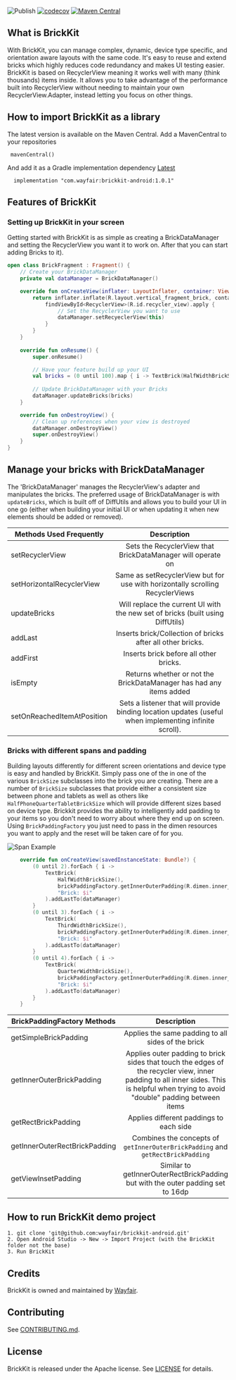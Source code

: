 ![Publish](https://github.com/wayfair/brickkit-android/workflows/Publish/badge.svg)
[![codecov](https://codecov.io/gh/wayfair/brickkit-android/branch/dev/graph/badge.svg?token=nmCV7vVvWx)](https://codecov.io/gh/wayfair/brickkit-android)
[ ![Maven Central](https://maven-badges.herokuapp.com/maven-central/com.wayfair/brickkit-android/badge.svg) ](https://maven-badges.herokuapp.com/maven-central/com.wayfair/brickkit-android)

## What is BrickKit

With BrickKit, you can manage complex, dynamic, device type specific, and orientation aware layouts with the same code. It's easy to reuse and extend bricks which highly reduces code redundancy and makes UI testing easier. BrickKit is based on RecyclerView meaning it works well with many (think thousands) items inside. It allows you to take advantage of the performance built into RecyclerView without needing to maintain your own RecyclerView.Adapter, instead letting you focus on other things.


## How to import BrickKit as a library

The latest version is available on the Maven Central.
Add a MavenCentral to your repositories
```
 mavenCentral()
```
And add it as a Gradle implementation dependency [Latest](https://maven-badges.herokuapp.com/maven-central/com.wayfair/brickkit-android)
```
  implementation "com.wayfair:brickkit-android:1.0.1"
```

## Features of BrickKit

### Setting up BrickKit in your screen

Getting started with BrickKit is as simple as creating a BrickDataManager and setting the RecyclerView you want it to work on. After that you can start adding Bricks to it). 

```kotlin
open class BrickFragment : Fragment() {
    // Create your BrickDataManager
    private val dataManager = BrickDataManager()

    override fun onCreateView(inflater: LayoutInflater, container: ViewGroup?, savedInstanceState: Bundle?): View? {
        return inflater.inflate(R.layout.vertical_fragment_brick, container, false).apply {
            findViewById<RecyclerView>(R.id.recycler_view).apply {
                // Set the RecyclerView you want to use
                dataManager.setRecyeclerView(this)
            }
        }
    }
    
    override fun onResume() {
        super.onResume()

        // Have your feature build up your UI
        val bricks = (0 until 100).map { i -> TextBrick(HalfWidthBrickSize(), BrickPaddingFactory(resources), "Brick: $i") }.toList()
        
        // Update BrickDataManager with your Bricks
        dataManager.updateBricks(bricks)
    }

    override fun onDestroyView() {
        // Clean up references when your view is destroyed
        dataManager.onDestroyView()
        super.onDestroyView()
    }
}
```

## Manage your bricks with BrickDataManager

The 'BrickDataManager' manages the RecyclerView's adapter and manipulates the bricks. The preferred usage of BrickDataManager is with `updateBricks`, which is built off of DiffUtils and allows you to build your UI in one go (either when building your initial UI or when updating it when new elements should be added or removed).

| Methods Used Frequently | Description |
|----------|:-------------:|
| setRecyclerView | Sets the RecyclerView that BrickDataManager will operate on |
| setHorizontalRecyclerView | Same as setRecyclerView but for use with horizontally scrolling RecyclerViews |
| updateBricks | Will replace the current UI with the new set of bricks (built using DiffUtils) |
| addLast | Inserts brick/Collection of bricks after all other bricks. |
| addFirst | Inserts brick  before all other bricks. |
| isEmpty | Returns whether or not the BrickDataManager has had any items added |
| setOnReachedItemAtPosition | Sets a listener that will provide binding location updates (useful when implementing infinite scroll).


### Bricks with different spans and padding

Building layouts differently for different screen orientations and device type is easy and handled by BrickKit. Simply pass one of the in one of the various `BrickSize` subclasses into the brick you are creating. There are a number of `BrickSize` subclasses that provide either a consistent size between phone and tablets as well as others like `HalfPhoneQuarterTabletBrickSize` which will provide different sizes based on device type. Brickkit provides the ability to intelligently add padding to your items so you don't need to worry about where they end up on screen. Using `BrickPaddingFactory` you just need to pass in the dimen resources you want to apply and the reset will be taken care of for you.

![Span Example](Docs/SampleImage/SpanExample.png)

```kotlin
    override fun onCreateView(savedInstanceState: Bundle?) {
        (0 until 2).forEach { i -> 
            TextBrick(
                HalfWidthBrickSize(), 
                brickPaddingFactory.getInnerOuterPadding(R.dimen.inner_padding, R.dimen.outer_padding), 
                "Brick: $i"
            ).addLastTo(dataManager) 
        }
        (0 until 3).forEach { i -> 
            TextBrick(
                ThirdWidthBrickSize(), 
                brickPaddingFactory.getInnerOuterPadding(R.dimen.inner_padding, R.dimen.outer_padding), 
                "Brick: $i"
            ).addLastTo(dataManager)
        }
        (0 until 4).forEach { i -> 
            TextBrick(
                QuarterWidthBrickSize(), 
                brickPaddingFactory.getInnerOuterPadding(R.dimen.inner_padding, R.dimen.outer_padding), 
                "Brick: $i"
            ).addLastTo(dataManager)
        }
    }
```

| BrickPaddingFactory Methods | Description |
|----------|:----------:|
| getSimpleBrickPadding | Applies the same padding to all sides of the brick |
| getInnerOuterBrickPadding | Applies outer padding to brick sides that touch the edges of the recycler view, inner padding to all inner sides. This is helpful when trying to avoid "double" padding between items |
| getRectBrickPadding | Applies different paddings to each side |
| getInnerOuterRectBrickPadding | Combines the concepts of `getInnerOuterBrickPadding` and `getRectBrickPadding` |
| getViewInsetPadding | Similar to getInnerOuterRectBrickPadding but with the outer padding set to 16dp |


## How to run BrickKit demo project

```
1. git clone 'git@github.com:wayfair/brickkit-android.git'
2. Open Android Studio -> New -> Import Project (with the BrickKit folder not the base)
3. Run BrickKit
```

## Credits

BrickKit is owned and maintained by [Wayfair](https://www.wayfair.com).

## Contributing

See [CONTRIBUTING.md](CONTRIBUTING.md).


## License

BrickKit is released under the Apache license. See [LICENSE](LICENSE) for details.
